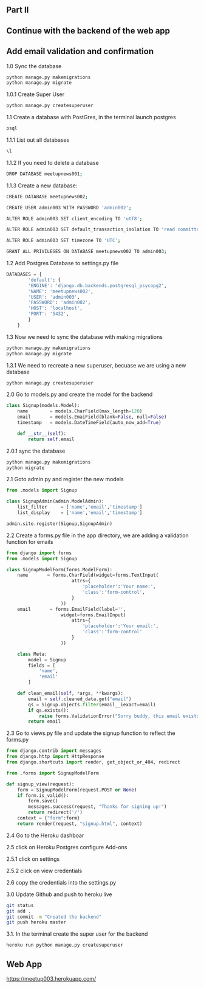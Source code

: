 ## Part II
## Continue with the backend of the web app
## Add email validation and confirmation

1.0 Sync the database
```bash
python manage.py makemigrations
python manage.py migrate
```

1.0.1 Create Super User
```bash
python manage.py createsuperuser
```

1.1 Create a database with PostGres, in the terminal launch postgres
```bash
psql
```
1.1.1 List out all databases
```bash
\l
```
1.1.2 If you need to delete a database
```bash
DROP DATABASE meetupnews001;
```
1.1.3 Create a new database:
```bash
CREATE DATABASE meetupnews002;

CREATE USER admin003 WITH PASSWORD 'admin002';

ALTER ROLE admin003 SET client_encoding TO 'utf8';

ALTER ROLE admin003 SET default_transaction_isolation TO 'read committed';

ALTER ROLE admin003 SET timezone TO 'UTC';

GRANT ALL PRIVILEGES ON DATABASE meetupnews002 TO admin003;
```
1.2 Add Postgres Database to settings.py file
```python
DATABASES = {
        'default': {
        'ENGINE': 'django.db.backends.postgresql_psycopg2',
        'NAME': 'meetupnews002',
        'USER': 'admin003',
        'PASSWORD': 'admin002',
        'HOST': 'localhost',
        'PORT': '5432',
        }
    }
```

1.3 Now we need to sync the database with making migrations
```bash
python manage.py makemigrations
python manage.py migrate
```

1.3.1 We need to recreate a new superuser, becuase we are using a new database
```bash
python manage.py createsuperuser
```

2.0 Go to models.py and create the model for the backend
```python
class Signup(models.Model):
    name        = models.CharField(max_length=120)
    email       = models.EmaiField(blank=False, null=False)
    timestamp   = models.DateTimeField(auto_now_add=True)

    def __str__(self):
        return self.email
```

2.0.1 sync the database
```bash
python manage.py makemigrations
python migrate
```

2.1 Goto admin.py and register the new models
```python
from .models import Signup

class SignupAdmin(admin.ModelAdmin):
    list_filter     = ['name','email','timestamp']
    list_display    = ['name','email','timestamp']

admin.site.register(Signup,SignupAdmin)
```

2.2 Create a forms.py file in the app directory, we are adding a validation function for emails
```python
from django import forms
from .models import Signup

class SignupModelForm(forms.ModelForm):
    name       = forms.CharField(widget=forms.TextInput(
                        attrs={
                            'placeholder':'Your name:',
                            'class':'form-control',
                        }
                    ))
    email       = forms.EmailField(label='',
                    widget=forms.EmailInput(
                        attrs={
                            'placeholder':'Your email:',
                            'class':'form-control'
                        }
                    ))

    class Meta:
        model = Signup
        fields = [
            'name',
            'email'
        ]

    def clean_email(self, *args, **kwargs):
        email = self.cleaned_data.get("email")
        qs = Signup.objects.filter(email__iexact=email)
        if qs.exists():
            raise forms.ValidationError("Sorry buddy, this email exists")
        return email
```

2.3 Go to views.py file and update the signup function to reflect the forms.py
```python
from django.contrib import messages
from django.http import HttpResponse
from django.shortcuts import render, get_object_or_404, redirect

from .forms import SignupModelForm

def signup_view(request):
    form = SignupModelForm(request.POST or None)
    if form.is_valid():
        form.save()
        messages.success(request, "Thanks for signing up!")
        return redirect('/')
    context = {"form":form}
    return render(request, "signup.html", context)
```

2.4 Go to the Heroku dashboar

2.5 click on Heroku Postgres configure Add-ons

2.5.1 click on settings

2.5.2 click on view credentials

2.6 copy the credentials into the settings.py

3.0 Update Github and push to heroku live
```bash
git status
git add .
git commit -m "Created the backend"
git push heroku master
```

3.1. In the terminal create the super user for the backend
```bash
heroku run python manage.py createsuperuser
```


## Web App
https://meetup003.herokuapp.com/

